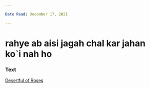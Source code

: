 ```yaml
---

Date Read: December 17, 2021

---
```


# rahye ab aisi jagah chal kar jahan ko`i nah ho

### Text
[Desertful of Roses](http://www.columbia.edu/itc/mealac/pritchett/00ghalib/127/index_127.html)

